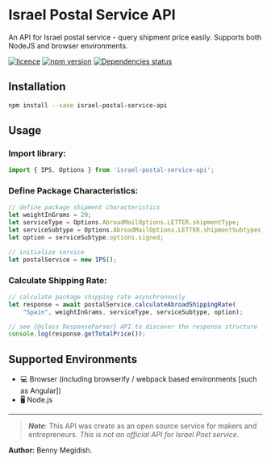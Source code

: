 # Israel Postal Service API
An API for Israel postal service - query shipment price easily.
Supports both NodeJS and browser environments.

[![licence](https://img.shields.io/github/license/bennymeg/IsraelPostalServiceAPI.svg)](https://github.com/bennymeg/IsraelPostalServiceAPI/blob/master/LICENSE)
[![npm version](https://img.shields.io/npm/v/israel-postal-service-api.svg)](https://www.npmjs.com/package/israel-postal-service-api)
[![Dependencies status](https://david-dm.org/bennymeg/IsraelPostalServiceAPI/status.svg)](https://david-dm.org/bennymeg/IsraelPostalServiceAPI)
<!-- [![github version](https://img.shields.io/github/package-json/v/badges/shields.svg)](https://github.com/bennymeg/IsraelPostalServiceAPI) -->
<!-- ![GitHub repository size in bytes](https://img.shields.io/github/languages/code-size/badges/shields.svg) -->


## Installation
```bash
npm install --save israel-postal-service-api
```
## Usage

### Import library:
```javascript
import { IPS, Options } from 'israel-postal-service-api';
```

### Define Package Characteristics:
```javascript
// define package shipment characteristics
let weightInGrams = 20;
let serviceType = Options.AbroadMailOptions.LETTER.shipmentType;
let serviceSubtype = Options.AbroadMailOptions.LETTER.shipmentSubtypes.regular;
let option = serviceSubtype.options.signed;

// initialize service
let postalService = new IPS();
```

### Calculate Shipping Rate:

```javascript
// calculate package shipping rate asynchronously
let response = await postalService.calculateAbroadShippingRate(
    "Spain", weightInGrams, serviceType, serviceSubtype, option);

// see {@class ResponseParser} API to discover the response structure
console.log(response.getTotalPrice()); 
```

## Supported Environments ##
- 💻 Browser (including browserify / webpack based environments [such as Angular])
- 🖥  Node.js

___
> ***Note***:
> This API was create as an open source service for makers and entrepreneurs.
> _This is not an official API for Israel Post service_.

**Author:** Benny Megidish.